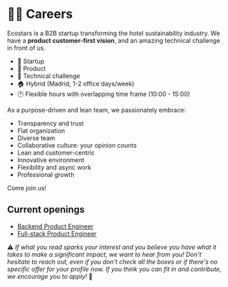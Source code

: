 # 👩‍💻 Careers

Ecostars is a B2B startup transforming the hotel sustainability industry. We have a **product customer-first vision**, and an amazing technical challenge in front of us.

 * 🌱 Startup
 * 🎯 Product
 * 🚀 Technical challenge
 * 🏠 Hybrid (Madrid, 1-2 office days/week)
 * 🕐 Flexible hours with overlapping time frame (10:00 - 15:00)

As a purpose-driven and lean team, we passionately embrace:
* Transparency and trust
* Flat organization
* Diverse team
* Collaborative culture: your opinion counts
* Lean and customer-centric
* Innovative environment
* Flexibility and async work
* Professional growth

Come join us!

## Current openings
* [Backend Product Engineer](backend.md)
* [Full-stack Product Engineer](full-stack.md)


⚠️ *If what you read sparks your interest and you believe you have what it takes to make a significant impact, we want to hear from you! Don't hesitate to reach out, even if you don't check all the boxes or if there's no specific offer for your profile now. If you think you can fit in and contribute, we encourage you to apply!* 💪

